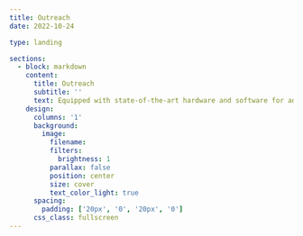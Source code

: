 ```yaml
---
title: Outreach
date: 2022-10-24

type: landing

sections:
  - block: markdown
    content:
      title: Outreach
      subtitle: ''
      text: Equipped with state-of-the-art hardware and software for additive manufacturing, robotics, and active vibration and noise controls, the Machine, Automation, and Control Systems (MACS) laboratory at UConn conducts systematic research on mass customization, short-run and high-value manufacturing, and controls of complex systems. Our in-house built laser-aided powder bed fusion additive manufacturing testbeds provide unique access to understand, control, and recreate the powerful manufacturing process tailored to user needs. Our Universal Robots, KUKA, and educational robot platforms provide a comprehensive suite of hardware for collaborative robotics research and applications. Our customized control algorithms augment the capabilities and intelligence of the machines and facilitate long-range autonomy applications. <div align=center>![ \label{fig:outreach1}](./Figures/outreach1.png) Below are some of our education and outreach platforms and activities. <div align=center>![ \label{fig:outreach2}](./Figures/outreach2.jpg) <div align=center>![ \label{fig:outreach2}](./Figures/outreach3.jpg) <div align=center>![ \label{fig:outreach4}](./Figures/outreach4.jpg) 3D Printing:~Learning by Building, Design Competition, fall 2016 <div align=center>![ \label{fig:outreach5}](./Figures/outreach5.jpg) 3D printing:~learn by building class (fall 2016) <div align=center>![ \label{fig:outreach6}](./Figures/outreach6.jpg) Mechatronics and 3D Printing Workshop, Joule Fellows Program, Summer 2016 <div align=center>![ \label{fig:outreach7}](./Figures/outreach7.jpg) Gesture-based robot control <div align=center>![ \label{fig:outreach8}](./Figures/outreach8.jpg) A quad leg spider robot <div align=center>![ \label{fig:outreach9}](./Figures/outreach9.jpg) MACS member Greg presented his research at 4th Annual Fall Frontiers in Undergraduate Research at UCONN! <div align=center>![ \label{fig:outreach10}](./Figures/outreach10.gif) <div align=center>![ \label{fig:outreach11}](./Figures/outreach11.jpg) <div align=center>![ \label{fig:outreach12}](./Figures/outreach12.gif) <div align=center>![ \label{fig:outreach13}](./Figures/outreach13.jpg)
    design:
      columns: '1'
      background:
        image: 
          filename:
          filters:
            brightness: 1
          parallax: false
          position: center
          size: cover
          text_color_light: true
      spacing:
        padding: ['20px', '0', '20px', '0']
      css_class: fullscreen
---
```






